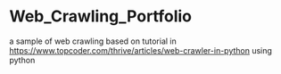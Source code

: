 # Web_Crawling_Portfolio
a sample of web crawling based on tutorial in https://www.topcoder.com/thrive/articles/web-crawler-in-python using python
